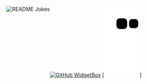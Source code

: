 [![GitHub WidgetBox](https://github-widgetbox.vercel.app/api/profile?username=sourcingdenis&data=repositories,stars)](https://github.com/Jurredr/github-widgetbox)
<a href="https://readme-jokes.vercel.app"><img align="left" src="https://readme-jokes.vercel.app/api" alt="README Jokes"></a>
 [![Snake animation](https://github.com/madushadhanushka/github-readme/blob/output/github-contribution-snake.svg)]
 
 
